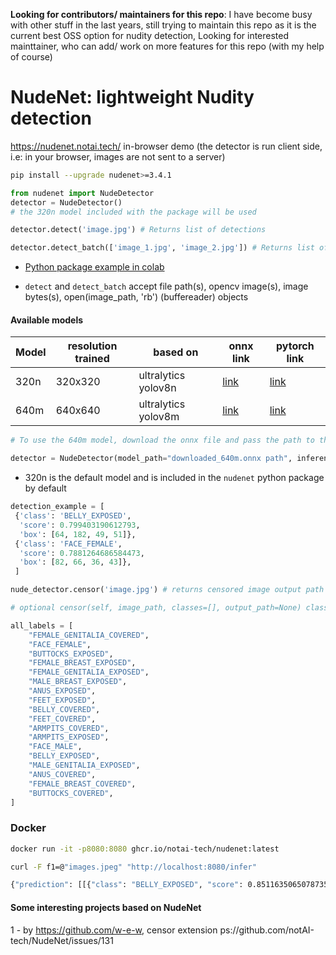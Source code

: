**Looking for contributors/ maintainers for this repo**: 
I have become busy with other stuff in the last years, still trying to maintain this repo as it is the current best OSS option for nudity detection,
Looking for interested mainttainer, who can add/ work on more features for this repo (with my help of course)

# NudeNet: lightweight Nudity detection

https://nudenet.notai.tech/ in-browser demo (the detector is run client side, i.e: in your browser, images are not sent to a server)

```bash
pip install --upgrade nudenet>=3.4.1
```

```python
from nudenet import NudeDetector
detector = NudeDetector()
# the 320n model included with the package will be used

detector.detect('image.jpg') # Returns list of detections

detector.detect_batch(['image_1.jpg', 'image_2.jpg']) # Returns list of [list of detections]
```

- [Python package example in colab](https://colab.research.google.com/drive/1WChIMZ9Yzseije3Oj-Ye-cGCMLw8azvZ?usp=sharing)

- `detect` and `detect_batch` accept file path(s), opencv image(s), image bytes(s), open(image_path, 'rb') (buffereader) objects

#### Available models

| Model | resolution trained | based on | onnx link | pytorch link |
| --- | --- | --- | --- | -- |
| 320n | 320x320 | ultralytics yolov8n | [link](https://github.com/notAI-tech/NudeNet/releases/download/v3.4-weights/320n.onnx) | [link](https://github.com/notAI-tech/NudeNet/releases/download/v3.4-weights/320n.pt)
| 640m | 640x640 | ultralytics yolov8m | [link](https://github.com/notAI-tech/NudeNet/releases/download/v3.4-weights/640m.onnx) | [link](https://github.com/notAI-tech/NudeNet/releases/download/v3.4-weights/640m.pt)

```python
# To use the 640m model, download the onnx file and pass the path to the model_path argument

detector = NudeDetector(model_path="downloaded_640m.onnx path", inference_resolution=640)
```

- 320n is the default model and is included in the `nudenet` python package by default


```python
detection_example = [
 {'class': 'BELLY_EXPOSED',
  'score': 0.799403190612793,
  'box': [64, 182, 49, 51]},
 {'class': 'FACE_FEMALE',
  'score': 0.7881264686584473,
  'box': [82, 66, 36, 43]},
 ]
```

```python
nude_detector.censor('image.jpg') # returns censored image output path

# optional censor(self, image_path, classes=[], output_path=None) classes and output_path can be passed
```

```python
all_labels = [
    "FEMALE_GENITALIA_COVERED",
    "FACE_FEMALE",
    "BUTTOCKS_EXPOSED",
    "FEMALE_BREAST_EXPOSED",
    "FEMALE_GENITALIA_EXPOSED",
    "MALE_BREAST_EXPOSED",
    "ANUS_EXPOSED",
    "FEET_EXPOSED",
    "BELLY_COVERED",
    "FEET_COVERED",
    "ARMPITS_COVERED",
    "ARMPITS_EXPOSED",
    "FACE_MALE",
    "BELLY_EXPOSED",
    "MALE_GENITALIA_EXPOSED",
    "ANUS_COVERED",
    "FEMALE_BREAST_COVERED",
    "BUTTOCKS_COVERED",
]
```


### Docker

```bash
docker run -it -p8080:8080 ghcr.io/notai-tech/nudenet:latest
```

```bash
curl -F f1=@"images.jpeg" "http://localhost:8080/infer"

{"prediction": [[{"class": "BELLY_EXPOSED", "score": 0.8511635065078735, "box": [71, 182, 31, 50]}, {"class": "FACE_FEMALE", "score": 0.8033977150917053, "box": [83, 69, 21, 37]}, {"class": "FEMALE_BREAST_EXPOSED", "score": 0.7963727712631226, "box": [85, 137, 24, 38]}, {"class": "FEMALE_BREAST_EXPOSED", "score": 0.7709134817123413, "box": [63, 136, 20, 37]}, {"class": "ARMPITS_EXPOSED", "score": 0.7005534172058105, "box": [60, 127, 10, 20]}, {"class": "FEMALE_GENITALIA_EXPOSED", "score": 0.6804671287536621, "box": [81, 241, 14, 24]}]], "success": true}⏎
```

#### Some interesting projects based on NudeNet
1 - by https://github.com/w-e-w, censor extension ps://github.com/notAI-tech/NudeNet/issues/131
